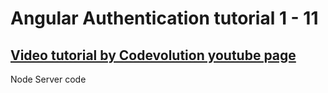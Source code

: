 # Angular Authentication tutorial 1 - 11

## [Video tutorial by Codevolution youtube page](https://www.youtube.com/playlist?list=PLC3y8-rFHvwg2RBz6UplKTGIXREj9dV0G)

Node Server code
